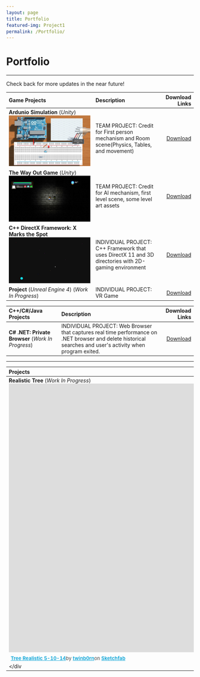 ```yaml
---
layout: page
title: Portfolio
featured-img: Project1
permalink: /Portfolio/
---
```


# Portfolio
----


Check back for more updates in the near future!


| Game Projects            |     Description   | Download Links        |
| :---                |     :----        |                   ---:|
| **Ardunio Simulation** (*Unity*) ![Ardunio Unity Project](/assets/img/Project1.JPG)  |TEAM PROJECT: Credit for First person mechanism and Room scene(Physics, Tables, and movement)| <a href="http://www.mediafire.com/file/mnq1h193ohrcg9m/DownToTheWire_Gold_Release.rar" download>Download</a>   |
| **The Way Out Game** (*Unity*)    ![The Way Out](/assets/img/Project2.JPG) |TEAM PROJECT: Credit for AI mechanism, first level scene, some level art assets         |<a href="http://www.mediafire.com/file/s5kbq3nsncm2880/The%20Way%20Out%20Gold%20Release.zip" download>Download</a>   |
| **C++ DirectX Framework:  X Marks the Spot**  ![C++ Framework](/assets/img/Project3.JPG) |INDIVIDUAL PROJECT:  C++ Framework that uses DirectX 11 and 3D directories with 2D-gaming environment                  |        <a href="https://github.com/ReckoningHero/X-Marks-the-Spot"  download>Download</a>             |
| **Project** (*Unreal Engine 4*) (*Work In Progress*) |INDIVIDUAL PROJECT:  VR Game                |        <a href="https://github.com/ReckoningHero/Unreal-Engine-4"  download>Download</a>             |



| C++/C#/Java Projects            |     Description   | Download Links        |
| :---                |     :----        |                   ---:|
| **C# .NET: Private Browser** (*Work In Progress*)   |INDIVIDUAL PROJECT:  Web Browser that captures real time performance on .NET browser and delete historical searches and user's activity when program exited.               |        <a href="https://github.com/ReckoningHero/C-Sharp-.NET--Private-Browser"  download>Download</a>



----

| Projects            |     
| :---                |     
| **Realistic Tree** (*Work In Progress*) <div class="sketchfab-embed-wrapper"><iframe width="1280" height="720" src="https://sketchfab.com/models/db696fd0480c46029bfe80630c51fb8e/embed" frameborder="0" allow="autoplay; fullscreen; vr" mozallowfullscreen="true" webkitallowfullscreen="true"></iframe><p style="font-size: 13px; font-weight: normal; margin: 5px; color: #4A4A4A;"><a href="https://sketchfab.com/models/db696fd0480c46029bfe80630c51fb8e?utm_medium=embed&utm_source=website&utm_campaign=share-popup" target="_blank" style="font-weight: bold; color: #1CAAD9;">Tree Realistic 5-10-14</a>by <a href="https://sketchfab.com/twinb0rn?utm_medium=embed&utm_source=website&utm_campaign=share-popup" target="_blank" style="font-weight: bold; color: #1CAAD9;">twinb0rn</a>on <a href="https://sketchfab.com?utm_medium=embed&utm_source=website&utm_campaign=share-popup" target="_blank" style="font-weight: bold; color: #1CAAD9;">Sketchfab</a></p></div |
